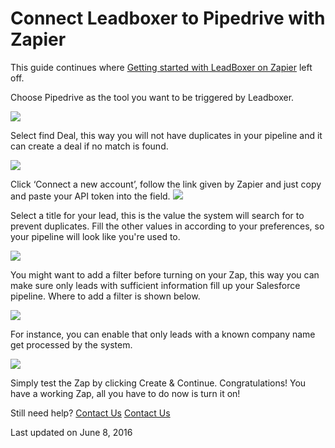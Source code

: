 # Connect Leadboxer to Pipedrive with Zapier

This guide continues where  [Getting started with LeadBoxer on Zapier](https://docs.leadboxer.com/article/75-how-to-get-started-with-leadboxer-on-zapier) left off.

Choose Pipedrive as the tool you want to be triggered by Leadboxer.

![](https://lh3.googleusercontent.com/R7BDLriWBnwr6b6JD2INzf2Dl3s2o3WfXCR8fD2uJGURz4mlNysmjgS5xniZuj3nxuGkEL7-VVtfZTo3Y6lN4l-FOeES4ieV2GHncGTX1i-aXqI8h-eNhx4fwmXL93LXLeTQO6gL)

Select find Deal, this way you will not have duplicates in your pipeline and it can create a deal if no match is found.&#x20;

![](https://d33v4339jhl8k0.cloudfront.net/docs/assets/565e1cb7c697915b26a5c214/images/57583dc19033607a8823ffc3/file-KbOtIAsjUE.png)

Click ‘Connect a new account’, follow the link given by Zapier and just copy and paste your API token into the field. ![](https://lh6.googleusercontent.com/mVWSXG9lxJq8HHUYpd\_jyoPIzB\_\_h6mEt6UPzIZr5sf-QW7NA4-Qvs8dtlU6vBYxhUzmBlgrn4u34RR2FdnZojHo0rfOp9V9Ssp9Z6ZxuUqbuC4pj8yoGeSoUIX5B7EoSU3guDXc)

Select a title for your lead, this is the value the system will search for to prevent duplicates. Fill the other values in according to your preferences, so your pipeline will look like you're used to.

![](https://d33v4339jhl8k0.cloudfront.net/docs/assets/565e1cb7c697915b26a5c214/images/57583f55c697917dce6a6aec/file-1OTDXlb99S.png)

You might want to add a filter before turning on your Zap, this way you can make sure only leads with sufficient information fill up your Salesforce pipeline. Where to add a filter is shown below.&#x20;

![](https://lh4.googleusercontent.com/0KCywBdDQe7B3Bn-NtMCP2K0xQqeCi746AbRhpIm4XLY05uYu7JtLic2tbqSJebZGeCwJvZBhEpEIabaWQnLRuX3opFMOZDF2bX82Ur-R2yq7bzS1DZl-Pts7RmN-KU5Y7rlXIEI)

For instance, you can enable that only leads with a known company name get processed by the system.&#x20;

![](https://d33v4339jhl8k0.cloudfront.net/docs/assets/565e1cb7c697915b26a5c214/images/5758379fc697917dce6a6aac/file-uGtddfjwUt.png)

Simply test the Zap by clicking Create & Continue. Congratulations! You have a working Zap, all you have to do now is turn it on!

Still need help? [Contact Us](broken-reference) [Contact Us](broken-reference)

Last updated on June 8, 2016
